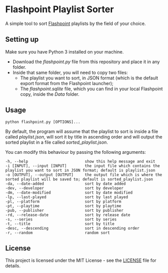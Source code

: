 # Flashpoint Playlist Sorter
 A simple tool to sort [Flashpoint](https://bluemaxima.org/flashpoint/) playlists by the field of your choice.

## Setting up

Make sure you have Python 3 installed on your machine.

- Download the *flashpoint.py* file from this repository and place it in any folder.
- Inside that same folder, you will need to copy two files:
    - The playlist you want to sort, in JSON format (which is the default export format from the Flashpoint launcher);
     - The *flashpoint.sqlite* file, which you can find in your local Flashpoint copy, inside the *Data* folder.

## Usage

```
python flashpoint.py [OPTIONS]...
```

By default, the program will assume that the playlist to sort is inside a file called *playlist.json*, will sort it by title in ascending order and will output the sorted playlist in a file called *sorted_playlist.json*.

You can modify this behaviour by passing the following arguments:

```
-h, --help                         show this help message and exit
-i [INPUT], --input [INPUT]        the input file which contains the playlist you want to sort in JSON format; default is playlist.json                                 
-o [OUTPUT], --output [OUTPUT]     the output file which is where the sorted playlist will be saved to; default is sorted_playlist.json 
-da, --date-added                  sort by date added
-dev, --developer                  sort by developer
-dm, --date-modified               sort by date modified
-lp, --last-played                 sort by last played
-pl, --platform                    sort by platform
-pt, --playtime                    sort by playtime
-pub, --publisher                  sort by publisher
-rd, --release-date                sort by release date
-s, --series                       sort by series
-t, --title                        sort by title
-desc, --descending                sort in descending order
-r, --random                       random sort
```

## License

This project is licensed under the MIT License - see the [LICENSE](https://github.com/giovanni-cutri/flashpoint-playlist-sorter/blob/main/LICENSE) file for details.
